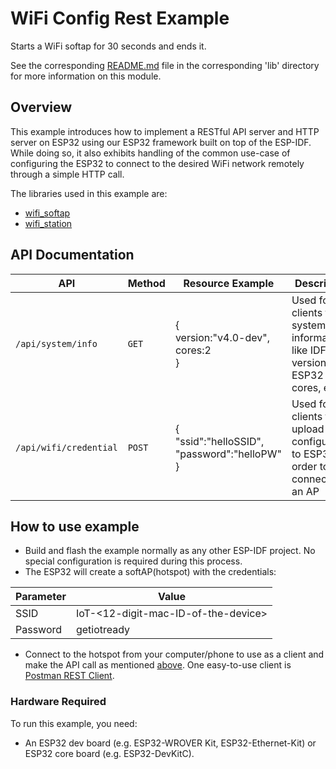 # WiFi Config Rest Example

Starts a WiFi softap for 30 seconds and ends it.

See the corresponding [README.md](../../lib/wifi_softap/README.md) file in the corresponding 'lib' directory for more information on this module.
## Overview

This example introduces how to implement a RESTful API server and HTTP server on ESP32 using our ESP32 framework built on top of the ESP-IDF. While doing so, it also exhibits handling of the common use-case of configuring the ESP32 to connect to the desired WiFi network remotely through a simple HTTP call. 

The libraries used in this example are:
- [wifi_softap](../../lib/wifi_softap)
- [wifi_station](../../lib/wifi_station) 

## API Documentation
| API                      | Method | Resource Example                                       	   | Description                                                                          |
| ------------------------ | ------ | ------------------------------------------------------------ | ------------------------------------------------------------------------------------ |
| `/api/system/info`       | `GET`  | {<br />version:"v4.0-dev",<br />cores:2<br />}         	   | Used for clients to get system information like IDF version, ESP32 cores, etc        |
| `/api/wifi/credential`   | `POST` | { <br />"ssid":"helloSSID",<br />"password":"helloPW"<br />} | Used for clients to upload WiFi configuration to ESP32 in order to connect to an AP  |

## How to use example
- Build and flash the example normally as any other ESP-IDF project. No special configuration is required during this process.
- The ESP32 will create a softAP(hotspot) with the credentials:
  
|   Parameter      |    Value                               |
| -----------------|----------------------------------------|
| SSID             | IoT-\<12-digit-mac-ID-of-the-device>   |
| Password         | getiotready                            |

- Connect to the hotspot from your computer/phone to use as a client and make the API call as mentioned [above](#api-documentation). One easy-to-use client is [Postman REST Client](https://www.postman.com/product/rest-client/).

### Hardware Required

To run this example, you need:
- An ESP32 dev board (e.g. ESP32-WROVER Kit, ESP32-Ethernet-Kit) or ESP32 core board (e.g. ESP32-DevKitC).
